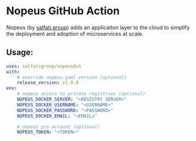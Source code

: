 # Nopeus GitHub Action

Nopeus (by [salfati.group](https://salfati.group)) adds an applicaiton layer to the cloud to simplify the deployment and adoption of microservices at scale.

## Usage:
```yaml
uses: salfatigroup/nopeus@v1
with:
	# override nopeus.yaml version (optional)
	release_version: v1.0.0
env:
	# nopeus access to private registries (optional)
	NOPEUS_DOCKER_SERVER: "<REGISTRY SERVER>"
	NOPEUS_DOCKER_USERNAME: "<USERNAME>"
	NOPEUS_DOCKER_PASSWORD: "<PASSWORD>"
	NOPEUS_DOCKER_EMAIL: "<EMAIL>"

	# nopeus pro account (optional)
	NOPEUS_TOKEN: "<TOKEN>"
```
